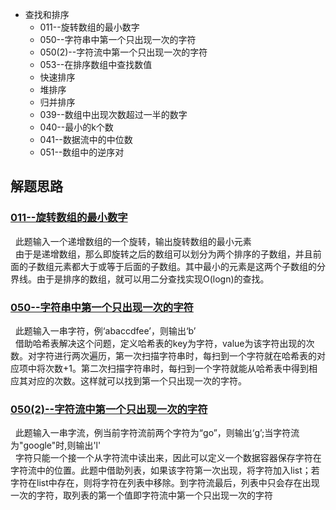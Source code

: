 * 查找和排序
    * 011--旋转数组的最小数字
    * 050--字符串中第一个只出现一次的字符
    * 050(2)--字符流中第一个只出现一次的字符
    * 053--在排序数组中查找数值
    * 快速排序
    * 堆排序
    * 归并排序
    * 039--数组中出现次数超过一半的数字
    * 040--最小的k个数
    * 041--数据流中的中位数
    * 051--数组中的逆序对



解题思路
------
### [011--旋转数组的最小数字](Solution011.java)
&nbsp;&nbsp;此题输入一个递增数组的一个旋转，输出旋转数组的最小元素<br>
&nbsp;&nbsp;由于是递增数组，那么即旋转之后的数组可以划分为两个排序的子数组，并且前面的子数组元素都大于或等于后面的子数组。其中最小的元素是这两个子数组的分界线。由于是排序的数组，就可以用二分查找实现O(logn)的查找。<br>


### [050--字符串中第一个只出现一次的字符](Solution050.java)
&nbsp;&nbsp;此题输入一串字符，例‘abaccdfee’，则输出‘b’<br>
&nbsp;&nbsp;借助哈希表解决这个问题，定义哈希表的key为字符，value为该字符出现的次数。对字符进行两次遍历，第一次扫描字符串时，每扫到一个字符就在哈希表的对应项中将次数+1。第二次扫描字符串时，每扫到一个字符就能从哈希表中得到相应其对应的次数。这样就可以找到第一个只出现一次的字符。<br>

### [050(2)--字符流中第一个只出现一次的字符](Solution050_1.java)
&nbsp;&nbsp;此题输入一串字流，例当前字符流前两个字符为“go”，则输出‘g’;当字符流为"google"时,则输出'l'<br>
&nbsp;&nbsp;字符只能一个接一个从字符流中读出来，因此可以定义一个数据容器保存字符在字符流中的位置。此题中借助列表，如果该字符第一次出现，将字符加入list；若字符在list中存在，则将字符在列表中移除。到字符流最后，列表中只会存在出现一次的字符，取列表的第一个值即字符流中第一个只出现一次的字符<br>
